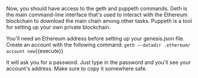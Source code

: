 Now, you should have access to the geth and puppeth commands. Geth is the main command-line interface that's used to interact with the Ethereum blockchain to download the main chain among other tasks. Puppeth is a tool for setting up your own private blockchain.

You'll need an Ethereum address before setting up your genesis.json file. Create an account with the following command:
`geth –-datadir .ethereum/ account new`{{execute}}


It will ask you for a password. Just type in the password and you'll see your account's address. Make sure to copy it somewhere safe.
